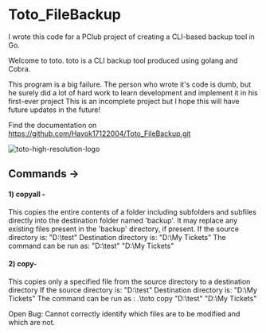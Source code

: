# Toto_FileBackup
I wrote this code for a PClub project of creating a CLI-based backup tool in Go.

Welcome to toto. toto is a CLI backup tool produced using golang and Cobra.


This program is a big failure. The person who wrote it's code is dumb, but he surely 
did a lot of hard work to learn development and implement it in his first-ever project
This is an incomplete project but I hope this will have future updates in the future!

Find the documentation on https://github.com/Havok17122004/Toto_FileBackup.git

![toto-high-resolution-logo](https://github.com/Havok17122004/Toto_FileBackup/assets/148974367/03afafee-9196-46a7-9243-710e9f162dc0)


## Commands ->

#### 1) copyall -
  This copies the entire contents of a folder including subfolders and subfiles directly into the destination folder named 'backup'. It may replace any existing files present in the 'backup' directory, if present.
	If the source directory is: "D:\test"
	Destination directory is: "D:\My Tickets"
	The command can be run as: "D:\test" "D:\My Tickets"

 #### 2) copy-
   This copies only a specified file from the source directory to a destination directory
   If the source directory is: "D:\test"
   Destination directory is: "D:\My Tickets"
   The command can be run as : .\toto copy "D:\test" "D:\My Tickets"

   
Open Bug: Cannot correctly identify which files are to be modified and which are not.
